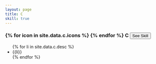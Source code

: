 ```yaml
---
layout: page
title: C
skill: true
---
```

<div class="container">
    <div class="header">
        <h3>
        {% for icon in site.data.c.icons %}
            <i class="{{icon}}"></i>
        {% endfor %}
         C <span><button class="btn btn-info" id="c">See Skill</button></span></h3>
    </div>
</div>
<div class="container">
    <ul class="c">
        {% for li in site.data.c.desc %}
            <li>{{li}}</li>
        {% endfor %}
    </ul>
</div>
